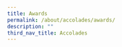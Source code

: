```yaml
---
title: Awards
permalink: /about/accolades/awards/
description: ""
third_nav_title: Accolades
---
```

